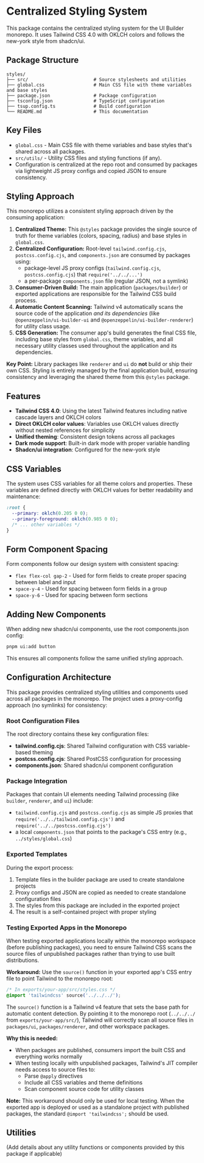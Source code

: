 # Centralized Styling System

This package contains the centralized styling system for the UI Builder monorepo. It uses Tailwind CSS 4.0 with OKLCH colors and follows the new-york style from shadcn/ui.

## Package Structure

```text
styles/
├── src/                        # Source stylesheets and utilities
├── global.css                  # Main CSS file with theme variables and base styles
├── package.json                # Package configuration
├── tsconfig.json               # TypeScript configuration
├── tsup.config.ts              # Build configuration
└── README.md                   # This documentation
```

## Key Files

- `global.css` - Main CSS file with theme variables and base styles that's shared across all packages.
- `src/utils/` - Utility CSS files and styling functions (if any).
- Configuration is centralized at the repo root and consumed by packages via lightweight JS proxy configs and copied JSON to ensure consistency.

## Styling Approach

This monorepo utilizes a consistent styling approach driven by the consuming application:

1.  **Centralized Theme:** This `@styles` package provides the single source of truth for theme variables (colors, spacing, radius) and base styles in `global.css`.
2.  **Centralized Configuration:** Root-level `tailwind.config.cjs`, `postcss.config.cjs`, and `components.json` are consumed by packages using:
    - package-level JS proxy configs (`tailwind.config.cjs`, `postcss.config.cjs`) that `require('../../...')`
    - a per-package `components.json` file (regular JSON, not a symlink)
3.  **Consumer-Driven Build:** The main application (`packages/builder`) or exported applications are responsible for the Tailwind CSS build process.
4.  **Automatic Content Scanning:** Tailwind v4 automatically scans the source code of the application _and its dependencies_ (like `@openzeppelin/ui-builder-ui` and `@openzeppelin/ui-builder-renderer`) for utility class usage.
5.  **CSS Generation:** The consumer app's build generates the final CSS file, including base styles from `global.css`, theme variables, and all necessary utility classes used throughout the application and its dependencies.

**Key Point:** Library packages like `renderer` and `ui` do **not** build or ship their own CSS. Styling is entirely managed by the final application build, ensuring consistency and leveraging the shared theme from this `@styles` package.

## Features

- **Tailwind CSS 4.0**: Using the latest Tailwind features including native cascade layers and OKLCH colors
- **Direct OKLCH color values**: Variables use OKLCH values directly without nested references for simplicity
- **Unified theming**: Consistent design tokens across all packages
- **Dark mode support**: Built-in dark mode with proper variable handling
- **Shadcn/ui integration**: Configured for the new-york style

## CSS Variables

The system uses CSS variables for all theme colors and properties. These variables are defined directly with OKLCH values for better readability and maintenance:

```css
:root {
  --primary: oklch(0.205 0 0);
  --primary-foreground: oklch(0.985 0 0);
  /* ... other variables */
}
```

## Form Component Spacing

Form components follow our design system with consistent spacing:

- `flex flex-col gap-2` - Used for form fields to create proper spacing between label and input
- `space-y-4` - Used for spacing between form fields in a group
- `space-y-6` - Used for spacing between form sections

## Adding New Components

When adding new shadcn/ui components, use the root components.json config:

```bash
pnpm ui:add button
```

This ensures all components follow the same unified styling approach.

## Configuration Architecture

This package provides centralized styling utilities and components used across all packages in the monorepo. The project uses a
proxy-config approach (no symlinks) for consistency:

### Root Configuration Files

The root directory contains these key configuration files:

- **tailwind.config.cjs**: Shared Tailwind configuration with CSS variable-based theming
- **postcss.config.cjs**: Shared PostCSS configuration for processing
- **components.json**: Shared shadcn/ui component configuration

### Package Integration

Packages that contain UI elements needing Tailwind processing (like `builder`, `renderer`, and `ui`) include:

- `tailwind.config.cjs` and `postcss.config.cjs` as simple JS proxies that `require('../../tailwind.config.cjs')` and `require('../../postcss.config.cjs')`
- a local `components.json` that points to the package's CSS entry (e.g., `../styles/global.css`)

### Exported Templates

During the export process:

1. Template files in the builder package are used to create standalone projects
2. Proxy configs and JSON are copied as needed to create standalone configuration files
3. The styles from this package are included in the exported project
4. The result is a self-contained project with proper styling

### Testing Exported Apps in the Monorepo

When testing exported applications locally within the monorepo workspace (before publishing packages), you need to ensure Tailwind CSS scans the source files of unpublished packages rather than trying to use built distributions.

**Workaround:** Use the `source()` function in your exported app's CSS entry file to point Tailwind to the monorepo root:

```css
/* In exports/your-app/src/styles.css */
@import 'tailwindcss' source('../../../');
```

The `source()` function is a Tailwind v4 feature that sets the base path for automatic content detection. By pointing it to the monorepo root (`../../../` from `exports/your-app/src/`), Tailwind will correctly scan all source files in `packages/ui`, `packages/renderer`, and other workspace packages.

**Why this is needed:**

- When packages are published, consumers import the built CSS and everything works normally
- When testing locally with unpublished packages, Tailwind's JIT compiler needs access to source files to:
  - Parse `@apply` directives
  - Include all CSS variables and theme definitions
  - Scan component source code for utility classes

**Note:** This workaround should only be used for local testing. When the exported app is deployed or used as a standalone project with published packages, the standard `@import 'tailwindcss';` should be used.

## Utilities

(Add details about any utility functions or components provided by this package if applicable)
